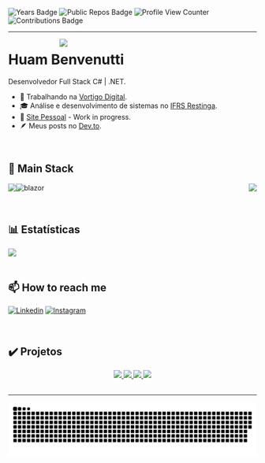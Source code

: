 
![Years Badge](https://badges.strrl.dev/years/hbenvenutti)
![Public Repos Badge](https://badges.strrl.dev/repos/hbenvenutti)
![Profile View Counter](https://komarev.com/ghpvc/?username=hbenvenutti)
![Contributions Badge](https://badges.strrl.dev/contributions/all/hbenvenutti)

<hr>

<img src="https://imgur.com/MsHblVo.png" min-width="400px" max-width="400px" width="400px" align="right">

# <strong>Huam Benvenutti</strong>

Desenvolvedor Full Stack C# | .NET.

- 💼 Trabalhando na [Vortigo Digital](https://vortigo.digital/).
- 🎓 Análise e desenvolvimento de sistemas no [IFRS Restinga](https://ifrs.edu.br/restinga/).
- 📂 [Site Pessoal](https://hbenvenutti.netlify.app/) - Work in progress.
- :feather: Meus posts no [Dev.to](https://dev.to/hbenvenutti).

</br>

## 🚀 Main Stack

<p align="left" title="Main">
   <a href="https://skillicons.dev">
	<img align=left src="https://skillicons.dev/icons?i=cs,dotnet,postgres,linux" />
	<img 	align=left
		height="45"
	   	src="https://devblogs.microsoft.com/aspnet/wp-content/uploads/sites/16/2019/04/BrandBlazor_nohalo_1000x.png"
	   	alt="blazor"
		title="Blazor"
	/>
     </a>
</p>

<p align="right" title="Secundárias">
   <a href="https://skillicons.dev">
	<img src="https://skillicons.dev/icons?i=ts,css,html,sass,deno,nodejs,java" />

  </a>
</p>

</br>

## 📊 Estatísticas

<div align="left">	
<!-- 	<img align="left" width="35%" src="https://github-readme-stats.vercel.app/api?username=hbenvenutti&show_icons=true&theme=dracula&count_private=true"> -->
	<img width="35%" src="https://github-readme-stats.vercel.app/api/top-langs/?username=hbenvenutti&layout=compact&theme=dracula&langs_count=10">
</div>

<br/>

## 📫 How to reach me

[![Linkedin](https://img.shields.io/badge/-Linkedin-0e76a8?style=flat-square&logo=Linkedin&logoColor=white&link=/)](https://www.linkedin.com/in/huam-benvenutti)
[![Instagram](https://img.shields.io/badge/-Instagram-DF0174?style=flat-square&labelColor=DF0174&logo=instagram&logoColor=white)](https://www.instagram.com/hbenvenutti.dev/)

<br/>

## ✔️ Projetos

<div align="center">
	<a href="https://github.com/hbenvenutti/Demen.Net">
    	<img src="https://github-readme-stats.vercel.app/api/pin/?username=hbenvenutti&repo=Demen.Net&theme=dracula">
   	</a>
	<a href="https://github.com/hbenvenutti/BrazilianTypes">
    	<img src="https://github-readme-stats.vercel.app/api/pin/?username=hbenvenutti&repo=BrazilianTypes&theme=dracula">
   	</a>
	<a href="https://github.com/hbenvenutti/Pokemon">
    	<img src="https://github-readme-stats.vercel.app/api/pin/?username=hbenvenutti&repo=Pokemon&theme=dracula">
   	</a>
	<a href="https://github.com/hbenvenutti/pokedex">
    	<img src="https://github-readme-stats.vercel.app/api/pin/?username=hbenvenutti&repo=pokedex&theme=dracula">
   	</a>
</div>

<br/>
<hr>


![Snake animation](https://github.com/hbenvenutti/hbenvenutti/blob/output/github-contribution-grid-snake.svg)
